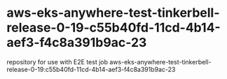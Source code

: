 # aws-eks-anywhere-test-tinkerbell-release-0-19-c55b40fd-11cd-4b14-aef3-f4c8a391b9ac-23
repository for use with E2E test job aws-eks-anywhere-test-tinkerbell-release-0-19:c55b40fd-11cd-4b14-aef3-f4c8a391b9ac-23

